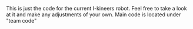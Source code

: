 This is just the code for the current I-kineers robot. Feel free to take a look at it and make any adjustments of your own. Main code is located under "team code"
